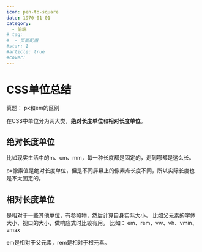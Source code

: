 ```yaml
---
icon: pen-to-square
date: 1970-01-01
category:
  - 前端
# tag:
#  - 页面配置
#star: 1
#article: true
#cover: 
---
```

 
# CSS单位总结
真题： px和em的区别

<!-- more -->

在CSS中单位分为两大类，**绝对长度单位**和**相对长度单位**。

## 绝对长度单位
比如现实生活中的m、cm、mm，每一种长度都是固定的，走到哪都是这么长。

px像素值是绝对长度单位，但是不同屏幕上的像素点长度不同，所以实际长度也是不太固定的。

## 相对长度单位
是相对于一些其他单位，有参照物，然后计算自身实际大小。
比如父元素的字体大小、视口的大小，做响应式时比较有用。
比如： em、rem、vw、vh、vmin、vmax

em是相对于父元素，rem是相对于根元素。

